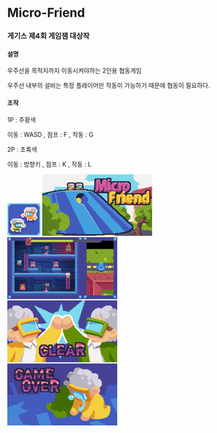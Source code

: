 # Micro-Friend
<h3>게기스 제4회 게임잼 대상작</h3>
<h4>설명</h4>

우주선을 목적지까지 이동시켜야하는 2인용 협동게임

우주선 내부의 설비는 특정 플레이어만 작동이 가능하기 때문에 협동이 필요하다.

<h4>조작</h4>

1P : 주황색

이동 : WASD , 점프 : F , 작동 : G

2P : 초록색

이동 : 방향키 , 점프 : K , 작동 : L

<img src="./Image/icon.png" width="15%">
<img src="./Image/Title.png" width="50%">
<img src="./Image/InGame.png" width="50%">
<img src="./Image/ClearS.png" width="50%">
<img src="./Image/GameOver.png" width="50%">
